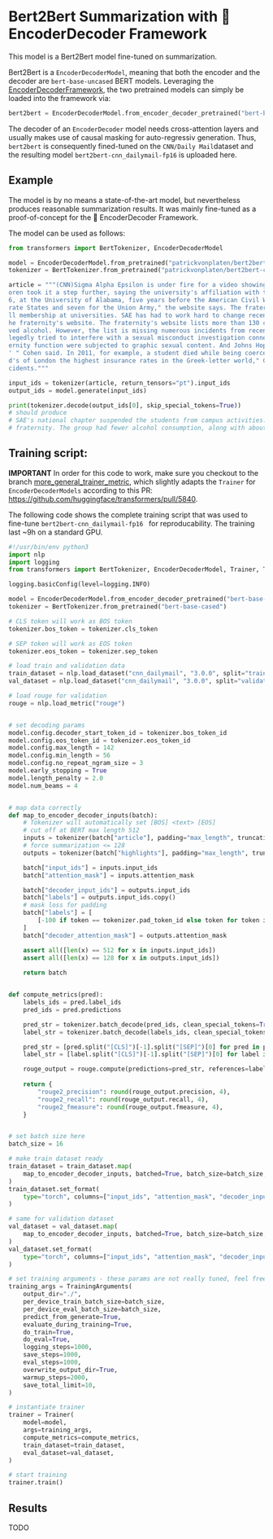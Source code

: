 # Bert2Bert Summarization with 🤗 EncoderDecoder Framework

This model is a Bert2Bert model fine-tuned on summarization.

Bert2Bert is a `EncoderDecoderModel`, meaning that both the encoder and the decoder are `bert-base-uncased` 
BERT models. Leveraging the [EncoderDecoderFramework](https://huggingface.co/transformers/model_doc/encoderdecoder.html#encoder-decoder-models), the 
two pretrained models can simply be loaded into the framework via:

```python
bert2bert = EncoderDecoderModel.from_encoder_decoder_pretrained("bert-base-uncased", "bert-base-uncased")
```

The decoder of an `EncoderDecoder` model needs cross-attention layers and usually makes use of causal 
masking for auto-regressiv generation.
Thus, ``bert2bert`` is consequently fined-tuned on the `CNN/Daily Mail`dataset and the resulting model
`bert2bert-cnn_dailymail-fp16` is uploaded here.

## Example

The model is by no means a state-of-the-art model, but nevertheless 
produces reasonable summarization results. It was mainly fine-tuned 
as a proof-of-concept for the 🤗 EncoderDecoder Framework.

The model can be used as follows:

```python
from transformers import BertTokenizer, EncoderDecoderModel

model = EncoderDecoderModel.from_pretrained("patrickvonplaten/bert2bert-cnn_dailymail-fp16")
tokenizer = BertTokenizer.from_pretrained("patrickvonplaten/bert2bert-cnn_dailymail-fp16")

article = """(CNN)Sigma Alpha Epsilon is under fire for a video showing party-bound fraternity members singing a racist chant. SAE's national chapter suspended the students, but University of Oklahoma President David B
oren took it a step further, saying the university's affiliation with the fraternity is permanently done. The news is shocking, but it's not the first time SAE has faced controversy. SAE was founded March 9, 185
6, at the University of Alabama, five years before the American Civil War, according to the fraternity website. When the war began, the group had fewer than 400 members, of which "369 went to war for the Confede
rate States and seven for the Union Army," the website says. The fraternity now boasts more than 200,000 living alumni, along with about 15,000 undergraduates populating 219 chapters and 20 "colonies" seeking fu
ll membership at universities. SAE has had to work hard to change recently after a string of member deaths, many blamed on the hazing of new recruits, SAE national President Bradley Cohen wrote in a message on t
he fraternity's website. The fraternity's website lists more than 130 chapters cited or suspended for "health and safety incidents" since 2010. At least 30 of the incidents involved hazing, and dozens more invol
ved alcohol. However, the list is missing numerous incidents from recent months. Among them, according to various media outlets: Yale University banned the SAEs from campus activities last month after members al
legedly tried to interfere with a sexual misconduct investigation connected to an initiation rite. Stanford University in December suspended SAE housing privileges after finding sorority members attending a frat
ernity function were subjected to graphic sexual content. And Johns Hopkins University in November suspended the fraternity for underage drinking. "The media has labeled us as the 'nation's deadliest fraternity,
' " Cohen said. In 2011, for example, a student died while being coerced into excessive alcohol consumption, according to a lawsuit. SAE's previous insurer dumped the fraternity. "As a result, we are paying Lloy
d's of London the highest insurance rates in the Greek-letter world," Cohen said. Universities have turned down SAE's attempts to open new chapters, and the fraternity had to close 12 in 18 months over hazing in
cidents."""

input_ids = tokenizer(article, return_tensors="pt").input_ids
output_ids = model.generate(input_ids)

print(tokenizer.decode(output_ids[0], skip_special_tokens=True))
# should produce
# SAE's national chapter suspended the students from campus activities. The fraternity is under fire for a video showing the students singing a racist chant. SAE has had fewer than 400 members of the
# fraternity. The group had fewer alcohol consumption, along with about 15, 000 undergraduates populating 219 chapters.
```

## Training script:

**IMPORTANT** In order for this code to work, make sure you checkout to the branch 
[more_general_trainer_metric](https://github.com/huggingface/transformers/tree/more_general_trainer_metric), which slightly adapts 
the `Trainer` for `EncoderDecoderModels` according to this PR: https://github.com/huggingface/transformers/pull/5840. 

The following code shows the complete training script that was used to fine-tune `bert2bert-cnn_dailymail-fp16
` for reproducability. The training last ~9h on a standard GPU.

```python
#!/usr/bin/env python3
import nlp
import logging
from transformers import BertTokenizer, EncoderDecoderModel, Trainer, TrainingArguments

logging.basicConfig(level=logging.INFO)

model = EncoderDecoderModel.from_encoder_decoder_pretrained("bert-base-uncased", "bert-base-uncased")
tokenizer = BertTokenizer.from_pretrained("bert-base-cased")

# CLS token will work as BOS token
tokenizer.bos_token = tokenizer.cls_token

# SEP token will work as EOS token
tokenizer.eos_token = tokenizer.sep_token

# load train and validation data
train_dataset = nlp.load_dataset("cnn_dailymail", "3.0.0", split="train")
val_dataset = nlp.load_dataset("cnn_dailymail", "3.0.0", split="validation[:10%]")

# load rouge for validation
rouge = nlp.load_metric("rouge")


# set decoding params
model.config.decoder_start_token_id = tokenizer.bos_token_id
model.config.eos_token_id = tokenizer.eos_token_id
model.config.max_length = 142
model.config.min_length = 56
model.config.no_repeat_ngram_size = 3
model.early_stopping = True
model.length_penalty = 2.0
model.num_beams = 4


# map data correctly
def map_to_encoder_decoder_inputs(batch):
    # Tokenizer will automatically set [BOS] <text> [EOS]
    # cut off at BERT max length 512
    inputs = tokenizer(batch["article"], padding="max_length", truncation=True, max_length=512)
    # force summarization <= 128
    outputs = tokenizer(batch["highlights"], padding="max_length", truncation=True, max_length=128)

    batch["input_ids"] = inputs.input_ids
    batch["attention_mask"] = inputs.attention_mask

    batch["decoder_input_ids"] = outputs.input_ids
    batch["labels"] = outputs.input_ids.copy()
    # mask loss for padding
    batch["labels"] = [
        [-100 if token == tokenizer.pad_token_id else token for token in labels] for labels in batch["labels"]
    ]
    batch["decoder_attention_mask"] = outputs.attention_mask

    assert all([len(x) == 512 for x in inputs.input_ids])
    assert all([len(x) == 128 for x in outputs.input_ids])
    
    return batch


def compute_metrics(pred):
    labels_ids = pred.label_ids
    pred_ids = pred.predictions

    pred_str = tokenizer.batch_decode(pred_ids, clean_special_tokens=True)
    label_str = tokenizer.batch_decode(labels_ids, clean_special_tokens=True)

    pred_str = [pred.split("[CLS]")[-1].split("[SEP]")[0] for pred in pred_str]
    label_str = [label.split("[CLS]")[-1].split("[SEP]")[0] for label in label_str]

    rouge_output = rouge.compute(predictions=pred_str, references=label_str, rouge_types=["rouge2"])["rouge2"].mid
    
    return {
        "rouge2_precision": round(rouge_output.precision, 4),
        "rouge2_recall": round(rouge_output.recall, 4),
        "rouge2_fmeasure": round(rouge_output.fmeasure, 4),
    }


# set batch size here
batch_size = 16

# make train dataset ready
train_dataset = train_dataset.map(
    map_to_encoder_decoder_inputs, batched=True, batch_size=batch_size, remove_columns=["article", "highlights"],
)
train_dataset.set_format(
    type="torch", columns=["input_ids", "attention_mask", "decoder_input_ids", "decoder_attention_mask", "labels"],
)

# same for validation dataset
val_dataset = val_dataset.map(
    map_to_encoder_decoder_inputs, batched=True, batch_size=batch_size, remove_columns=["article", "highlights"],
)
val_dataset.set_format(
    type="torch", columns=["input_ids", "attention_mask", "decoder_input_ids", "decoder_attention_mask", "labels"],
)

# set training arguments - these params are not really tuned, feel free to change
training_args = TrainingArguments(
    output_dir="./",
    per_device_train_batch_size=batch_size,
    per_device_eval_batch_size=batch_size,
    predict_from_generate=True,
    evaluate_during_training=True,
    do_train=True,
    do_eval=True,
    logging_steps=1000,
    save_steps=1000,
    eval_steps=1000,
    overwrite_output_dir=True,
    warmup_steps=2000,
    save_total_limit=10,
)

# instantiate trainer
trainer = Trainer(
    model=model,
    args=training_args,
    compute_metrics=compute_metrics,
    train_dataset=train_dataset,
    eval_dataset=val_dataset,
)

# start training
trainer.train()
```

## Results

TODO
